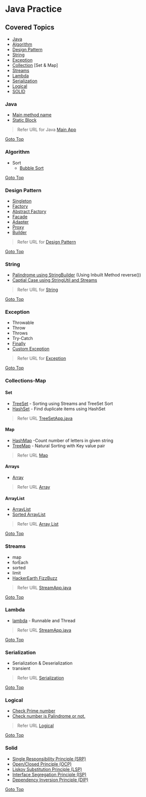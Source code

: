 # Java Practice
## Covered Topics
* [Java](#java)
* [Algorithm](#algorithm)
* [Design Pattern](#design-pattern)
* [String](#string)
* [Exception](#exception)
* [Collection](#collections-map) [Set & Map]
* [Streams](#streams)
* [Lambda](#lambda)
* [Serialization](#serialization)
* [Logical](#logical)
* [SOLID](#solid)

### Java
* [Main method name](src/main/java/in/balamt/practice/main/MainApp.java)
* [Static Block](src/main/java/in/balamt/practice/main/StaticMethodAndClassApp.java) 
> Refer URL for Java [Main App](src/main/java/in/balamt/practice/main)

[Goto Top](#java-practice)

### Algorithm
* Sort
  * [Bubble Sort](src/main/java/in/balamt/practice/algorithms/sort/BubbleSortApp.java)


[Goto Top](#java-practice)

### Design Pattern
* [Singleton](src/main/java/in/balamt/practice/designpattern/singleton)
* [Factory](src/main/java/in/balamt/practice/designpattern/factory)
* [Abstract Factory](src/main/java/in/balamt/practice/designpattern/abstractfactory)
* [Facade](src/main/java/in/balamt/practice/designpattern/facade)
* [Adapter](src/main/java/in/balamt/practice/designpattern/adapter)
* [Proxy](src/main/java/in/balamt/practice/designpattern/proxy)
* [Builder](src/main/java/in/balamt/practice/designpattern/builder)
> Refer URL for [Design Pattern](src/main/java/in/balamt/practice/designpattern)

[Goto Top](#java-practice)

### String
* [Palindrome using StringBuilder](src/main/java/in/balamt/practice/string/PalindromeApp.java) (Using Inbuilt Method reverse())
* [Captial Case using StringUtil and Streams](src/main/java/in/balamt/practice/string/CapitalCaseApp.java)
> Refer URL for [String](src/main/java/in/balamt/practice/string)

[Goto Top](#java-practice)

### Exception
* Throwable
* Throw
* Throws
* Try-Catch
* [Finally](src/main/java/in/balamt/practice/exception/FinallyApp.java)
* [Custom Exception](src/main/java/in/balamt/practice/exception/ThrowableCustomException.java)
> Refer URL for [Exception](src/main/java/in/balamt/practice/exception)

[Goto Top](#java-practice)

### Collections-Map
#### Set 
* [TreeSet](src/main/java/in/balamt/practice/collections/set/TreeSetApp.java) - Sorting using Streams and TreeSet Sort
* [HashSet](src/main/java/in/balamt/practice/collections/set/HashSetApp.java) - Find duplicate items using HashSet
> Refer URL [TreeSetApp.java](src/main/java/in/balamt/practice/collections/set/TreeSetApp.java)
#### Map
* [HashMap](src/main/java/in/balamt/practice/collections/map/HashMapApp.java) -Count number of letters in given string
* [TreeMap](src/main/java/in/balamt/practice/collections/map/TreeMapApp.java) - Natural Sorting with Key value pair 
> Refer URL [Map](src/main/java/in/balamt/practice/collections/map)
#### Arrays
* [Array](src/main/java/in/balamt/practice/collections/arrays/ArraysApp.java)
> Refer URL [Array](src/main/java/in/balamt/practice/collections/arrays)
#### ArrayList
* [ArrayList](src/main/java/in/balamt/practice/collections/arraylist/ArrayListApp.java)
* [Sorted ArrayList](src/main/java/in/balamt/practice/collections/arraylist/SortedArrayList.java)
> Refer URL [Array List](src/main/java/in/balamt/practice/collections/arraylist)

[Goto Top](#java-practice)

### Streams
* map
* forEach
* sorted
* limit
* [HackerEarth FizzBuzz](src/main/java/in/balamt/practice/stream/HackerEarthFizzBuzzApp.java)
> Refer URL [StreamApp.java](src/main/java/in/balamt/practice/stream/StreamApp.java)

[Goto Top](#java-practice)

### Lambda
* [lambda](src/main/java/in/balamt/practice/lambda/LambdaApp.java) - Runnable and Thread
> Refer URL [StreamApp.java](src/main/java/in/balamt/practice/lambda/)

[Goto Top](#java-practice)

### Serialization
* Serialization & Deserialization
* transient
> Refer URL [Serialization](src/main/java/in/balamt/practice/serialization)

[Goto Top](#java-practice)

### Logical
* [Check Prime number](src/main/java/in/balamt/practice/logical/PrimeNumberApp.java)  
* [Check number is Palindrome or not.](src/main/java/in/balamt/practice/logical/PalindromeNumberApp.java)
> Refer URL [Logical](src/main/java/in/balamt/practice/logical)

[Goto Top](#java-practice)

### Solid
* [Single Responsibility Principle (SRP)](src/main/java/in/balamt/practice/solid/Single_Responsibility_Principle-SRP.md)
* [Open/Closed Principle (OCP)](src/main/java/in/balamt/practice/solid/Open_Closed_Principle-OCP.md)
* [Liskov Substitution Principle (LSP)](src/main/java/in/balamt/practice/solid/Liskov_Substitution_Principle-LSP.md)
* [Interface Segregation Principle (ISP)](src/main/java/in/balamt/practice/solid/Interface_Segregation_Principle-ISP.md)
* [Dependency Inversion Principle (DIP)](src/main/java/in/balamt/practice/solid/Dependency_Inversion_Principle-DIP.md)


[Goto Top](#java-practice)